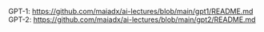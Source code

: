 GPT-1: https://github.com/maiadx/ai-lectures/blob/main/gpt1/README.md \
GPT-2: https://github.com/maiadx/ai-lectures/blob/main/gpt2/README.md
